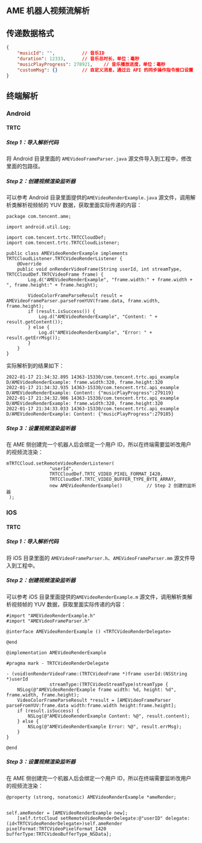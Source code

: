 ## AME 机器人视频流解析

## 传递数据格式

```json
{
	"musicId": "",			// 音乐ID
	"duration": 12333,		// 音乐总时长，单位：毫秒
	"musicPlayProgress": 278921,	// 音乐播放进度，单位：毫秒
	"customMsg": {}			// 自定义消息，通过云 API 的同步操作指令接口设置
}
```

## 终端解析

### Android

#### TRTC

##### Step 1：导入解析代码

将 Android 目录里面的 `AMEVideoFrameParser.java` 源文件导入到工程中，修改里面的包路径。

##### Step 2：创建视频渲染监听器

可以参考 Android 目录里面提供的`AMEVideoRenderExample.java` 源文件，调用解析类解析视频帧的 YUV 数据，获取里面实际传递的内容：

```
package com.tencent.ame;

import android.util.Log;

import com.tencent.trtc.TRTCCloudDef;
import com.tencent.trtc.TRTCCloudListener;

public class AMEVideoRenderExample implements TRTCCloudListener.TRTCVideoRenderListener {
    @Override
    public void onRenderVideoFrame(String userId, int streamType, TRTCCloudDef.TRTCVideoFrame frame) {
        Log.d("AMEVideoRenderExample", "frame.width:" + frame.width + ", frame.height:" + frame.height);

        VideoColorFrameParseResult result = AMEVideoFrameParser.parseFromYUV(frame.data, frame.width, frame.height);
        if (result.isSuccess()) {
            Log.d("AMEVideoRenderExample", "Content: " + result.getContent());
        } else {
            Log.d("AMEVideoRenderExample", "Error: " + result.getErrMsg());
        }
    }
}
```

实际解析到的结果如下：

```
2022-01-17 21:34:32.895 14363-15330/com.tencent.trtc.api_example D/AMEVideoRenderExample: frame.width:320, frame.height:320
2022-01-17 21:34:32.935 14363-15330/com.tencent.trtc.api_example D/AMEVideoRenderExample: Content: {"musicPlayProgress":279119}
2022-01-17 21:34:32.986 14363-15330/com.tencent.trtc.api_example D/AMEVideoRenderExample: frame.width:320, frame.height:320
2022-01-17 21:34:33.033 14363-15330/com.tencent.trtc.api_example D/AMEVideoRenderExample: Content: {"musicPlayProgress":279185}
```

##### Step 3：设置视频渲染监听器

在 AME 侧创建完一个机器人后会绑定一个用户 ID，所以在终端需要监听改用户的视频流渲染：

```
mTRTCCloud.setRemoteVideoRenderListener(
                "userId",
                TRTCCloudDef.TRTC_VIDEO_PIXEL_FORMAT_I420,
                TRTCCloudDef.TRTC_VIDEO_BUFFER_TYPE_BYTE_ARRAY,
                new AMEVideoRenderExample()			// Step 2 创建的监听器
 );
```

### IOS

#### TRTC

##### Step 1：导入解析代码

将 iOS 目录里面的 `AMEVideoFrameParser.h`、`AMEVideoFrameParser.mm` 源文件导入到工程中。

##### Step 2：创建视频渲染监听器

可以参考 iOS 目录里面提供的`AMEVideoRenderExample.m` 源文件，调用解析类解析视频帧的 YUV 数据，获取里面实际传递的内容：

```
#import "AMEVideoRenderExample.h"
#import "AMEVideoFrameParser.h"

@interface AMEVideoRenderExample () <TRTCVideoRenderDelegate>

@end

@implementation AMEVideoRenderExample

#pragma mark - TRTCVideoRenderDelegate

- (void)onRenderVideoFrame:(TRTCVideoFrame *)frame userId:(NSString *)userId
                streamType:(TRTCVideoStreamType)streamType {
    NSLog(@"AMEVideoRenderExample frame width: %d, height: %d", frame.width, frame.height);
    VideoColorFrameParseResult *result = [AMEVideoFrameParser parseFromYUV:frame.data width:frame.width height:frame.height];
    if (result.isSuccess) {
        NSLog(@"AMEVideoRenderExample Content: %@", result.content);
    } else {
        NSLog(@"AMEVideoRenderExample Error: %@", result.errMsg);
    }
}

@end
```

##### Step 3：设置视频渲染监听器

在 AME 侧创建完一个机器人后会绑定一个用户 ID，所以在终端需要监听改用户的视频流渲染：

```
@property (strong, nonatomic) AMEVideoRenderExample *ameRender;


self.ameRender = [AMEVideoRenderExample new];
    [self.trtcCloud setRemoteVideoRenderDelegate:@"userID" delegate:(id<TRTCVideoRenderDelegate>)self.ameRender pixelFormat:TRTCVideoPixelFormat_I420 bufferType:TRTCVideoBufferType_NSData];
```






